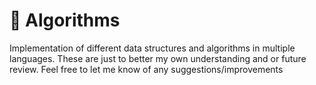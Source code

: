 # :construction: Algorithms

Implementation of different data structures and algorithms in multiple languages.
These are just to better my own understanding and or future review.
Feel free to let me know of any suggestions/improvements

